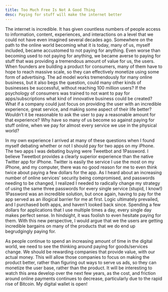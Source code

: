 ```yaml
---
title: Too Much Free Is Not A Good Thing
desc: Paying for stuff will make the internet better
---
```


The internet is incredible. It has given countless numbers of people access to information, content, experiences, and interactions on a level that we could not have even imagined several decades ago. Somewhere on the path to the online world becoming what it is today, many of us, myself included, became accustomed to not paying for anything. Even worse than becoming used to not paying for anything, we became averse to paying for stuff that was providing a tremendous amount of value for us, the users. When founders are building a product for consumers, many of them have to hope to reach massive scale, so they can effectively monetize using some form of advertising. The ad model works tremendously for many online business, but it also begs the question, could many other kinds of businesses be successful, without reaching 100 million users? If the psychology of consumers was trained to not want to pay for apps/subscriptions what kind of innovative business could be created? What if a company could just focus on providing the user with an incredible experience, great service, and making some aspect of their life better? Wouldn’t it be reasonable to ask the user to pay a reasonable amount for that experience? Why have so many of us become so against paying for stuff online, when we pay for almost every service we use in the physical world?

In my own experience I arrived at many of these questions when I found myself debating whether or not I should pay for two apps on my iPhone. The two apps I was debating buying were Tweetbot and 1Password. I believe Tweetbot provides a clearly superior experience than the native Twitter app for iPhone. Twitter is easily the service I use the most on my iPhone, and my computer, there was no good reason for me to even think twice about paying a few dollars for the app. As I heard about an increasing number of online services’ security being compromised, and passwords needing to be changed, I realized I needed to radically change my strategy of using the same three passwords for every single service (stupid, I know!) 1Password was an incredible solution, but once again, having to pay for the app served as an illogical barrier for me at first. Logic ultimately prevailed, and I purchased both apps, and haven’t looked back since. Spending a few dollars for applications that I use multiple times a day, every single day makes perfect sense. In hindsight, it was foolish to even hesitate paying for them. With this new perspective, I would argue that we the users are getting incredible bargains on many of the products that we do end up begrudgingly paying for.

As people continue to spend an increasing amount of time in the digital world, we need to see the thinking around paying for goods/services change. We should be rewarding companies that provide value, with our actual money. This will allow those companies to focus on making the product better, rather than figuring out ways to serve us ads, so they can monetize the user base, rather than the product. It will be interesting to watch this area develop over the next few years, as the cost, and friction around online payments continues to decrease, particularly due to the rapid rise of Bitcoin. My digital wallet is open!